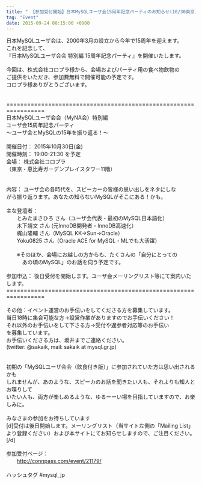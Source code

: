 ```yaml
---
title: " 【参加受付開始】日本MySQLユーザ会15周年記念パーティのお知らせ(10/30東京)"
tag: "Event"
date: 2015-09-24 00:15:00 +0900
---
```


日本MySQLユーザ会は、2000年3月の設立から今年で15周年を迎えます。<br>
これを記念して、<br>
『日本MySQLユーザ会会 特別編 15周年記念パーティ』を開催いたします。<br>
<br>
今回は、株式会社コロプラ様から、会場およびパーティ用の食べ物飲物の<br>
ご提供をいただき、参加費無料で開催可能の予定です。<br>
コロプラ様ありがとうございます。<br>
<br>
<br>
=================================================================<br>
日本MySQLユーザ会会（MyNA会）特別編<br>
  ユーザ会15周年記念パーティ<br>
  〜ユーザ会とMySQLの15年を振り返る！〜<br>
<br>
開催日付： 2015年10月30日(金)<br>
開催時刻： 19:00-21:30  を予定<br>
会場：     株式会社コロプラ<br>
            （東京・恵比寿ガーデンプレイスタワー11階）<br>
<br>
<br>
内容： ユーザ会の各時代を、スピーカーの皆様の思い出しをネタにしな<br>
       がら振り返ります。あなたの知らないMySQLがそこにある！かも。<br>
<br>
主な登壇者：<br>
　　とみたまさひろ さん（ユーザ会代表・最初のMySQL日本語化）<br>
　　木下靖文 さん (元InnoDB開発者・InnoDB高速化）<br>
　　梶山隆輔 さん（MySQL KK→Sun→Oracle）<br>
　　Yoku0825 さん（Oracle ACE for MySQL・MLでも大活躍）<br>
<br>
　　※そのほか、会場にお越しの方からも、たくさんの「自分にとっての<br>
　　　あの頃のMySQL」のお話を伺う予定です。<br>
<br>
参加申込： 後日受付を開始します。ユーザ会メーリングリスト等にて案内いたします。<br>
=================================================================<br>
<br>
その他：イベント運営のお手伝いをしてくださる方を募集しています。<br>
  当日18時に集合可能な方→設営作業がありますのでお手伝いください！<br>
  それ以外のお手伝いをして下さる方→受付や遅参者対応等のお手伝い<br>
                                    を募集しています。<br>
  お手伝いくださる方は、坂井までご連絡ください。<br>
  (twitter: @sakaik,  mail: sakaik at mysql.gr.jp)<br>
<br>
<br>
初期の「MySQLユーザ会会（飲食付き版）」に参加されていた方は思い出されるかも<br>
しれませんが、あのような、スピーカのお話を聞きたい人も、それよりも知人とお喋りして<br>
いたい人も、両方が楽しめるような、ゆるーーい場を目指していますので、お楽しみに。<br>
<br>
みなさまの参加をお待ちしています<br>
[d]受付は後日開始します。メーリングリスト（当サイト左側の「Mailing List」より登録ください）および本サイトにてお知らせしますので、ご注目ください。[/d]<br>
<br>
参加受付ページ：<br>
　　http://connpass.com/event/21179/<br>
<br>
ハッシュタグ #mysql_jp<br>
<br>
<br>
